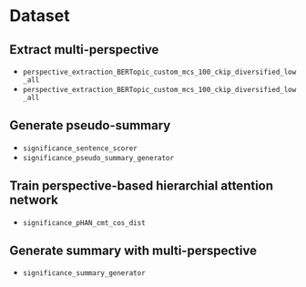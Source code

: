 # Dataset

## Extract multi-perspective
- `perspective_extraction_BERTopic_custom_mcs_100_ckip_diversified_low_all`
- `perspective_extraction_BERTopic_custom_mcs_100_ckip_diversified_low_all`

## Generate pseudo-summary
- `significance_sentence_scorer`
- `significance_pseudo_summary_generator`

## Train perspective-based hierarchial attention network
- `significance_pHAN_cmt_cos_dist`

## Generate summary with multi-perspective
- `significance_summary_generator`